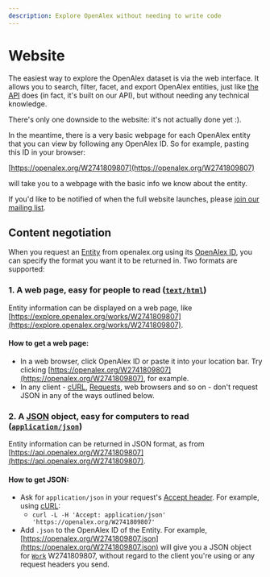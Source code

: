 ```yaml
---
description: Explore OpenAlex without needing to write code
---
```


# Website

The easiest way to explore the OpenAlex dataset is via the web interface. It allows you to search, filter, facet, and export OpenAlex entities, just like [the API](api/) does (in fact, it's built on our API), but without needing any technical knowledge.

There's only one downside to the website: it's not actually done yet :).&#x20;

In the meantime, there is a very basic webpage for each OpenAlex entity that you can view by following any OpenAlex ID. So for example, pasting this ID in your browser:

[https://openalex.org/W2741809807](https://openalex.org/W2741809807)

will take you to a webpage with the basic info we know about the entity.

If you'd like to be notified of when the full website launches, please [join our mailing list](http://eepurl.com/hA8PhL).&#x20;

## Content negotiation

When you request an [Entity](about-the-data/) from openalex.org using its [OpenAlex ID](about-the-data/#the-openalex-id), you can specify the format you want it to be returned in. Two formats are supported:

### 1. A web page, easy for people to read ([`text/html`](https://www.iana.org/assignments/media-types/text/html))

Entity information can be displayed on a web page, like [https://explore.openalex.org/works/W2741809807](https://explore.openalex.org/works/W2741809807).

#### **How to get a web page**:&#x20;

* In a web browser, click OpenAlex ID or paste it into your location bar. Try clicking [https://openalex.org/W2741809807](https://openalex.org/W2741809807), for example.
* In any client - [cURL](https://curl.se/), [Requests](https://docs.python-requests.org/en/latest/), web browsers and so on - don't request JSON in any of the ways outlined below.

### 2. A [JSON](https://json.org) object, easy for computers to read ([`application/json`](https://www.iana.org/assignments/media-types/application/json))

Entity information can be returned in JSON format, as from [https://api.openalex.org/W2741809807](https://api.openalex.org/W2741809807).

#### **How to get JSON:**

* Ask for `application/json` in your request's [Accept header](https://www.w3.org/Protocols/rfc2616/rfc2616-sec14.html#sec14.1). For example, using [cURL](https://curl.se/):&#x20;
  * &#x20;`curl -L -H 'Accept: application/json' 'https://openalex.org/W2741809807'`
* Add `.json` to the OpenAlex ID of the Entity. For example, [https://openalex.org/W2741809807.json](https://openalex.org/W2741809807.json) will give you a JSON object for [`Work`](about-the-data/work.md) W2741809807, without regard to the client you're using or any request headers you send.

##

